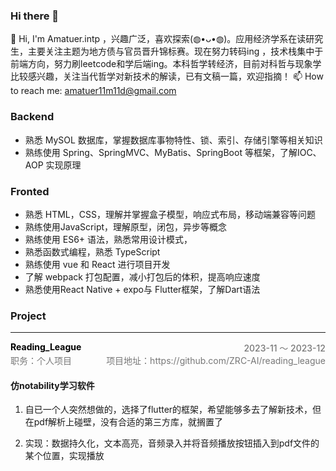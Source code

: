 ### Hi there 👋
👋 Hi, I'm Amatuer.intp ，兴趣广泛，喜欢探索(◍•ᴗ•◍)。应用经济学系在读研究生，主要关注主题为地方债与官员晋升锦标赛。现在努力转码ing ，技术栈集中于前端方向，努力刷leetcode和学后端ing。本科哲学转经济，目前对科哲与现象学比较感兴趣，关注当代哲学对新技术的解读，已有文稿一篇，欢迎指摘！
📫 How to reach me: amatuer11m11d@gmail.com

### Backend
- 熟悉 MySOL 数据库，掌握数据库事物特性、锁、索引、存储引擎等相关知识
- 熟练使用 Spring、SpringMVC、MyBatis、SpringBoot 等框架，了解IOC、AOP 实现原理



### Fronted
- 熟悉 HTML，CSS，理解并掌握盒子模型，响应式布局，移动端兼容等问题 
- 熟练使用JavaScript，理解原型，闭包，异步等概念 
- 熟练使用 ES6+ 语法，熟悉常用设计模式， 
- 熟悉函数式编程，熟悉 TypeScript 
- 熟练使用 vue 和 React 进行项目开发 
- 了解 webpack 打包配置，减小打包后的体积，提高响应速度
- 熟悉使用React Native + expo与 Flutter框架，了解Dart语法


### Project


---

<div style="display: flex; justify-content: space-between">     
  <span style="font-weight: bold">
    <font color="#000000">Reading_League</font>
  </span>
  <span style="font-weight: 500">
    <font color="#777">2023-11 ～ 2023-12</font>
  </span>
</div>


<div style="display: flex; justify-content: space-between;">     
  <span style="font-weight: 500">
    <font color="#777">职务：个人项目</font>
      </span>     
	<span>
    <font color="#777">项目地址：https://github.com/ZRC-AI/reading_league</font>
   </span> 
</div>


#### 仿notability学习软件

1. 自已一个人突然想做的，选择了flutter的框架，希望能够多去了解新技术，但在pdf解析上碰壁，没有合适的第三方库，就搁置了

2. 实现：数据持久化，文本高亮，音频录入并将音频播放按钮插入到pdf文件的某个位置，实现播放
